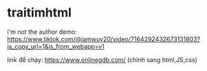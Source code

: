 # traitimhtml
i'm not the author
demo: https://www.tiktok.com/@iamwuy20/video/7164292432673131803?is_copy_url=1&is_from_webapp=v1

link để chạy: https://www.onlinegdb.com/ 
(chỉnh sang html,JS,css)
